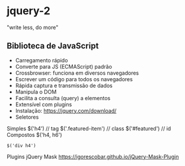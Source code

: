 # jquery-2

"write less, do more"

## Biblioteca de JavaScript
- Carregamento rápido
- Converte para JS (ECMAScript) padrão
- Crossbrowser: funciona em diversos navegadores
- Escrever um código para todos os navegadores
- Rápida captura e transmissão de dados
- Manipula o DOM
- Facilita a consulta (query) a elementos
- Extensível com plugins
- Instalação: https://jquery.com/download/
- Seletores
  
Simples
    $('h4') // tag
    $('.featured-item') // class
    $('#featured') // id
Compostos
    $('h4, h6')

    $('div h4')

Plugins
jQuery Mask https://igorescobar.github.io/jQuery-Mask-Plugin
